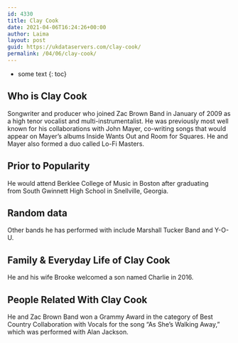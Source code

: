 ```yaml
---
id: 4330
title: Clay Cook
date: 2021-04-06T16:24:26+00:00
author: Laima
layout: post
guid: https://ukdataservers.com/clay-cook/
permalink: /04/06/clay-cook/
---
```


* some text
{: toc}


## Who is Clay Cook
                  
                  
                  
Songwriter and producer who joined Zac Brown Band in January of 2009 as a high tenor vocalist and multi-instrumentalist. He was previously most well known for his collaborations with John Mayer, co-writing songs that would appear on Mayer&#8217;s albums Inside Wants Out and Room for Squares. He and Mayer also formed a duo called Lo-Fi Masters.
                  
              
            
              
            
                
                
                
## Prior to Popularity
                  
                  
                  
He would attend Berklee College of Music in Boston after graduating from South Gwinnett High School in Snellville, Georgia.
                  
              
            
              
            
                
                
                
## Random data
                  
                  
                  
Other bands he has performed with include Marshall Tucker Band and Y-O-U.
                  
              
            
              
            
                
                
                
## Family & Everyday Life of Clay Cook
                  
                  
                  
He and his wife Brooke welcomed a son named Charlie in 2016.
                  
              
            
              
            
                
                
                
## People Related With Clay Cook
                  
                  
                  
He and Zac Brown Band won a Grammy Award in the category of Best Country Collaboration with Vocals for the song &#8220;As She&#8217;s Walking Away,&#8221; which was performed with Alan Jackson.
                  
              
            
              
            
                
              
            
              
              
            
            
              
            
          
          
          